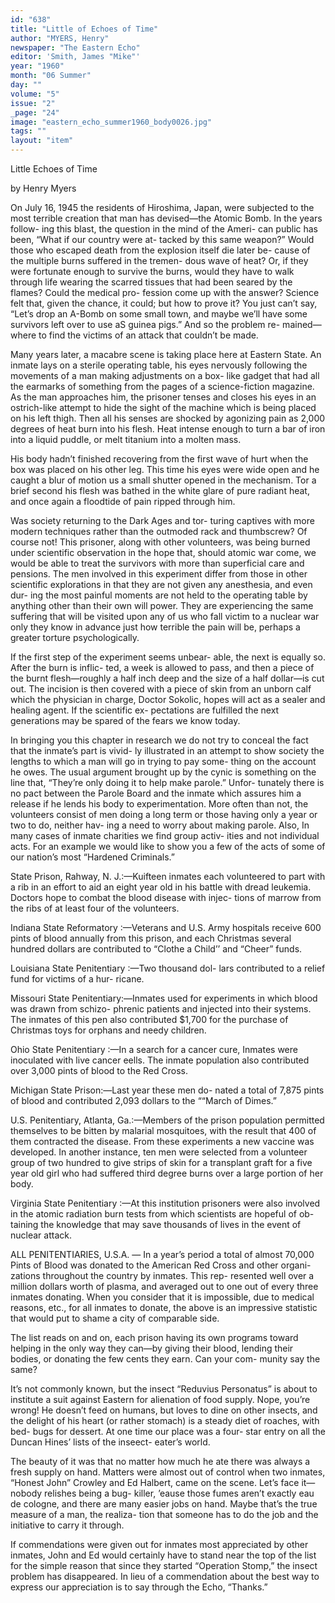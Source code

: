 ```yaml
---
id: "638"
title: "Little of Echoes of Time"
author: "MYERS, Henry"
newspaper: "The Eastern Echo"
editor: 'Smith, James "Mike"'
year: "1960"
month: "06 Summer"
day: ""
volume: "5"
issue: "2"
_page: "24"
image: "eastern_echo_summer1960_body0026.jpg"
tags: ""
layout: "item"
---
```

Little Echoes
of Time

by Henry Myers

On July 16, 1945 the residents of Hiroshima, Japan,
were subjected to the most terrible creation that man
has devised—the Atomic Bomb. In the years follow-
ing this blast, the question in the mind of the Ameri-
can public has been, “What if our country were at-
tacked by this same weapon?” Would those who
escaped death from the explosion itself die later be-
cause of the multiple burns suffered in the tremen-
dous wave of heat? Or, if they were fortunate enough
to survive the burns, would they have to walk
through life wearing the scarred tissues that had
been seared by the flames? Could the medical pro-
fession come up with the answer? Science felt that,
given the chance, it could; but how to prove it? You
just can’t say, “Let’s drop an A-Bomb on some small
town, and maybe we’ll have some survivors left
over to use aS guinea pigs.” And so the problem re-
mained—where to find the victims of an attack that
couldn’t be made.

Many years later, a macabre scene is taking place
here at Eastern State. An inmate lays on a sterile
operating table, his eyes nervously following the
movements of a man making adjustments on a box-
like gadget that had all the earmarks of something
from the pages of a science-fiction magazine. As the
man approaches him, the prisoner tenses and closes
his eyes in an ostrich-like attempt to hide the sight
of the machine which is being placed on his left thigh.
Then all his senses are shocked by agonizing pain as
2,000 degrees of heat burn into his flesh. Heat intense
enough to turn a bar of iron into a liquid puddle, or
melt titanium into a molten mass.

His body hadn’t finished recovering from the first
wave of hurt when the box was placed on his other
leg. This time his eyes were wide open and he caught
a blur of motion us a small shutter opened in the
mechanism. Tor a brief second his flesh was bathed
in the white glare of pure radiant heat, and once
again a floodtide of pain ripped through him.

Was society returning to the Dark Ages and tor-
turing captives with more modern techniques rather
than the outmoded rack and thumbscrew? Of course
not! This prisoner, along with other volunteers, was
being burned under scientific observation in the hope
that, should atomic war come, we would be able to
treat the survivors with more than superficial care
and pensions. The men involved in this experiment
differ from those in other scientific explorations in
that they are not given any anesthesia, and even dur-
ing the most painful moments are not held to the
operating table by anything other than their own
will power. They are experiencing the same suffering
that will be visited upon any of us who fall victim to a
nuclear war only they know in advance just how
terrible the pain will be, perhaps a greater torture
psychologically.

If the first step of the experiment seems unbear-
able, the next is equally so. After the burn is inflic-
ted, a week is allowed to pass, and then a piece of the
burnt flesh—roughly a half inch deep and the size of
a half dollar—is cut out. The incision is then covered
with a piece of skin from an unborn calf which the
physician in charge, Doctor Sokolic, hopes will act
as a sealer and healing agent. If the scientific ex-
pectations are fulfilled the next generations may be
spared of the fears we know today.

In bringing you this chapter in research we do not
try to conceal the fact that the inmate’s part is vivid-
ly illustrated in an attempt to show society the
lengths to which a man will go in trying to pay some-
thing on the account he owes. The usual argument
brought up by the cynic is something on the line that,
“They’re only doing it to help make parole.” Unfor-
tunately there is no pact between the Parole Board
and the inmate which assures him a release if he
lends his body to experimentation. More often than
not, the volunteers consist of men doing a long term
or those having only a year or two to do, neither hav-
ing a need to worry about making parole. Also, In
many cases of inmate charities we find group activ-
ities and not individual acts. For an example we
would like to show you a few of the acts of some of
our nation’s most “Hardened Criminals.”

State Prison, Rahway, N. J.:—Kuifteen inmates
each volunteered to part with a rib in an effort to aid
an eight year old in his battle with dread leukemia.
Doctors hope to combat the blood disease with injec-
tions of marrow from the ribs of at least four of the
volunteers.

Indiana State Reformatory :—Veterans and U.S.
Army hospitals receive 600 pints of blood annually
from this prison, and each Christmas several hundred
dollars are contributed to “Clothe a Child’’ and
“Cheer” funds.

Louisiana State Penitentiary :—Two thousand dol-
lars contributed to a relief fund for victims of a hur-
ricane.

Missouri State Penitentiary:—Inmates used for
experiments in which blood was drawn from schizo-
phrenic patients and injected into their systems. The
inmates of this pen also contributed $1,700 for the
purchase of Christmas toys for orphans and needy
children.

Ohio State Penitentiary :—In a search for a cancer
cure, Inmates were inoculated with live cancer eells.
The inmate population also contributed over 3,000
pints of blood to the Red Cross.

Michigan State Prison:—Last year these men do-
nated a total of 7,875 pints of blood and contributed
2,093 dollars to the ““March of Dimes.”

U.S. Penitentiary, Atlanta, Ga.:—Members of the
prison population permitted themselves to be bitten
by malarial mosquitoes, with the result that 400 of
them contracted the disease. From these experiments
a new vaccine was developed. In another instance,
ten men were selected from a volunteer group of two
hundred to give strips of skin for a transplant graft
for a five year old girl who had suffered third degree
burns over a large portion of her body.

Virginia State Penitentiary :—At this institution
prisoners were also involved in the atomic radiation
burn tests from which scientists are hopeful of ob-
taining the knowledge that may save thousands of
lives in the event of nuclear attack.

ALL PENITENTIARIES, U.S.A. — In a year’s
period a total of almost 70,000 Pints of Blood was
donated to the American Red Cross and other organi-
zations throughout the country by inmates. This rep-
resented well over a million dollars worth of plasma,
and averaged out to one out of every three inmates
donating. When you consider that it is impossible,
due to medical reasons, etc., for all inmates to donate,
the above is an impressive statistic that would put to
shame a city of comparable side.

The list reads on and on, each prison having its
own programs toward helping in the only way they
can—by giving their blood, lending their bodies, or
donating the few cents they earn. Can your com-
munity say the same?

It’s not commonly known, but the insect “Reduvius
Personatus” is about to institute a suit against
Eastern for alienation of food supply. Nope, you’re
wrong! He doesn’t feed on humans, but loves to dine
on other insects, and the delight of his heart (or
rather stomach) is a steady diet of roaches, with bed-
bugs for dessert. At one time our place was a four-
star entry on all the Duncan Hines’ lists of the inseect-
eater’s world.

The beauty of it was that no matter how much he
ate there was always a fresh supply on hand. Matters
were almost out of control when two inmates,
“Honest John” Crowley and Ed Halbert, came on the
scene. Let’s face it—nobody relishes being a bug-
killer, ’eause those fumes aren’t exactly eau de
cologne, and there are many easier jobs on hand.
Maybe that’s the true measure of a man, the realiza-
tion that someone has to do the job and the initiative
to carry it through.

If commendations were given out for inmates most
appreciated by other inmates, John and Ed would
certainly have to stand near the top of the list for
the simple reason that since they started “Operation
Stomp,” the insect problem has disappeared. In lieu
of a commendation about the best way to express our
appreciation is to say through the Echo, “Thanks.”
